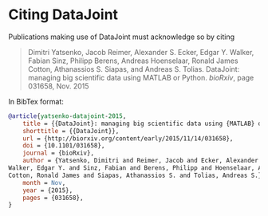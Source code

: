 # Citing DataJoint

Publications making use of DataJoint must acknowledge so by citing

> Dimitri Yatsenko, Jacob Reimer, Alexander S. Ecker, Edgar Y. Walker, Fabian Sinz, Philipp Berens, Andreas Hoenselaar, Ronald James Cotton, Athanassios S. Siapas, and Andreas S. Tolias. DataJoint: managing big scientific data using MATLAB or Python. *bioRxiv*, page 031658, Nov. 2015

In BibTex format:
```bibtex
@article{yatsenko-datajoint-2015,
    title = {{DataJoint}: managing big scientific data using {MATLAB} or {Python}},
    shorttitle = {{DataJoint}},
    url = {http://biorxiv.org/content/early/2015/11/14/031658},
    doi = {10.1101/031658},
    journal = {bioRxiv},
    author = {Yatsenko, Dimitri and Reimer, Jacob and Ecker, Alexander S. and 
Walker, Edgar Y. and Sinz, Fabian and Berens, Philipp and Hoenselaar, Andreas and 
Cotton, Ronald James and Siapas, Athanassios S. and Tolias, Andreas S.},
    month = Nov,
    year = {2015},
    pages = {031658},
}
```